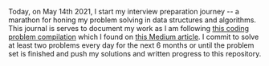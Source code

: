 Today, on May 14th 2021, I start my interview preparation journey -- a marathon for honing my problem solving in data structures and algorithms. This journal is serves to document my work as I am following [this coding problem compilation](https://drive.google.com/file/d/1FMdN_OCfOI0iAeDlqswCiC2DZzD4nPsb/view) which I found on [this Medium article](https://anubhavsinha98.medium.com/resources-to-master-data-structures-and-algorithms-24450dc6d52b). I commit to solve at least two problems every day for the next 6 months or until the problem set is finished and push my solutions and written progress to this repository.

